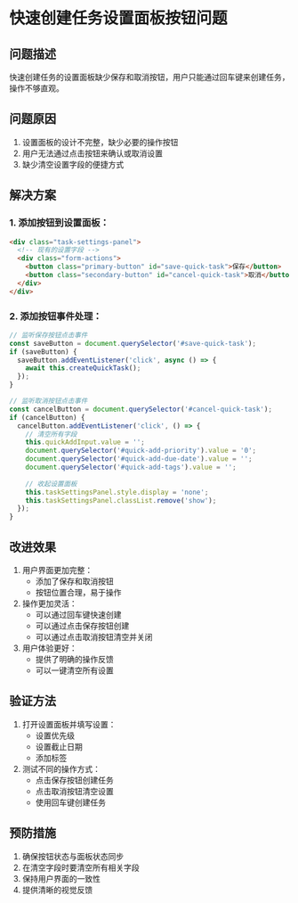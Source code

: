 # 快速创建任务设置面板按钮问题

## 问题描述
快速创建任务的设置面板缺少保存和取消按钮，用户只能通过回车键来创建任务，操作不够直观。

## 问题原因
1. 设置面板的设计不完整，缺少必要的操作按钮
2. 用户无法通过点击按钮来确认或取消设置
3. 缺少清空设置字段的便捷方式

## 解决方案

### 1. 添加按钮到设置面板：
```html
<div class="task-settings-panel">
  <!-- 现有的设置字段 -->
  <div class="form-actions">
    <button class="primary-button" id="save-quick-task">保存</button>
    <button class="secondary-button" id="cancel-quick-task">取消</button>
  </div>
</div>
```

### 2. 添加按钮事件处理：
```javascript
// 监听保存按钮点击事件
const saveButton = document.querySelector('#save-quick-task');
if (saveButton) {
  saveButton.addEventListener('click', async () => {
    await this.createQuickTask();
  });
}

// 监听取消按钮点击事件
const cancelButton = document.querySelector('#cancel-quick-task');
if (cancelButton) {
  cancelButton.addEventListener('click', () => {
    // 清空所有字段
    this.quickAddInput.value = '';
    document.querySelector('#quick-add-priority').value = '0';
    document.querySelector('#quick-add-due-date').value = '';
    document.querySelector('#quick-add-tags').value = '';
    
    // 收起设置面板
    this.taskSettingsPanel.style.display = 'none';
    this.taskSettingsPanel.classList.remove('show');
  });
}
```

## 改进效果
1. 用户界面更加完整：
   - 添加了保存和取消按钮
   - 按钮位置合理，易于操作
2. 操作更加灵活：
   - 可以通过回车键快速创建
   - 可以通过点击保存按钮创建
   - 可以通过点击取消按钮清空并关闭
3. 用户体验更好：
   - 提供了明确的操作反馈
   - 可以一键清空所有设置

## 验证方法
1. 打开设置面板并填写设置：
   - 设置优先级
   - 设置截止日期
   - 添加标签
2. 测试不同的操作方式：
   - 点击保存按钮创建任务
   - 点击取消按钮清空设置
   - 使用回车键创建任务

## 预防措施
1. 确保按钮状态与面板状态同步
2. 在清空字段时要清空所有相关字段
3. 保持用户界面的一致性
4. 提供清晰的视觉反馈 